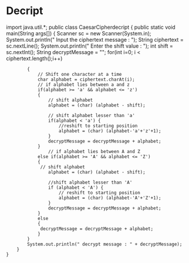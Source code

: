 # Decript
import java.util.*;
public class CaesarCipherdecript {
	 public static void main(String args[]) {
	        Scanner sc = new Scanner(System.in);
	        System.out.println(" Input the ciphertext message : ");
	        String ciphertext = sc.nextLine();
	        System.out.println(" Enter the shift value : ");
	        int shift = sc.nextInt();
	        String decryptMessage = "";
	        for(int i=0; i < ciphertext.length();i++)  

	        {
	            // Shift one character at a time
	            char alphabet = ciphertext.charAt(i);
	            // if alphabet lies between a and z 
	            if(alphabet >= 'a' && alphabet <= 'z')
	            {
	                // shift alphabet
	                alphabet = (char) (alphabet - shift);
	            
	                // shift alphabet lesser than 'a'
	                if(alphabet < 'a') {
	                    //reshift to starting position 
	                    alphabet = (char) (alphabet-'a'+'z'+1);
	                }
	                decryptMessage = decryptMessage + alphabet;
	            }    
	                // if alphabet lies between A and Z
	            else if(alphabet >= 'A' && alphabet <= 'Z')
	            {
	             // shift alphabet
	                alphabet = (char) (alphabet - shift);
	                
	                //shift alphabet lesser than 'A'
	                if (alphabet < 'A') {
	                    // reshift to starting position 
	                    alphabet = (char) (alphabet-'A'+'Z'+1);
	                }
	                decryptMessage = decryptMessage + alphabet;            
	            }
	            else 
	            {
	             decryptMessage = decryptMessage + alphabet;            
	            } 
	        }
	        System.out.println(" decrypt message : " + decryptMessage);
	    }
	}


